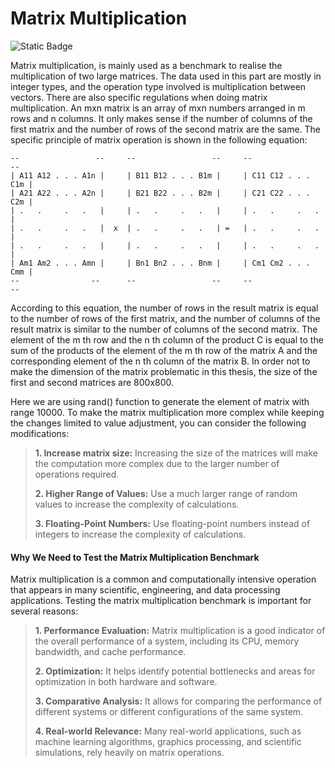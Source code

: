 # Matrix Multiplication

![Static Badge](https://img.shields.io/badge/Test-%20Succeeded-%20green)

Matrix multiplication, is mainly used as a benchmark to realise the multiplication of two large matrices. The data used in this part are mostly in integer types, and the operation type involved is multiplication between vectors. There are also specific regulations when doing matrix multiplication. An mxn matrix is an array of mxn numbers arranged in m rows and n columns. It only makes sense if the number of columns of the first matrix and the number of rows of the second matrix are the same. The specific principle of matrix operation is shown in the following equation:

```
--                 --     --                 --     --                 --
| A11 A12 . . . A1n |     | B11 B12 . . . B1m |     | C11 C12 . . . C1m |    
| A21 A22 . . . A2n |     | B21 B22 . . . B2m |     | C21 C22 . . . C2m |
| .   .     .   .   |     | .   .     .   .   |     | .   .     .   .   |
| .   .     .   .   |  x  | .   .     .   .   | =   | .   .     .   .   |
| .   .     .   .   |     | .   .     .   .   |     | .   .     .   .   |
| Am1 Am2 . . . Amn |     | Bn1 Bn2 . . . Bnm |     | Cm1 Cm2 . . . Cmm |
--                --      --                 --     --                 --
```
According to this equation, the number of rows in the result matrix is equal to the number of rows of the first matrix, and the number of columns of the result matrix is similar to the number of columns of the second matrix. The
element of the m th row and the n th column of the product C is equal to the
sum of the products of the element of the m th row of the matrix A and the
corresponding element of the n th column of the matrix B. In order not to make
the dimension of the matrix problematic in this thesis, the size of the first and
second matrices are 800x800.

Here we are using rand() function to generate the element of matrix with range 10000. 
To make the matrix multiplication more complex while keeping the changes limited to value adjustment, 
you can consider the following modifications:

> **1. Increase matrix size:** 
> Increasing the size of the matrices will make the computation more complex due to the larger number of operations required.
> 
> **2. Higher Range of Values:** 
> Use a much larger range of random values to increase the complexity of calculations.
>
> **3. Floating-Point Numbers:**
> Use floating-point numbers instead of integers to increase the complexity of calculations.

#### Why We Need to Test the Matrix Multiplication Benchmark
Matrix multiplication is a common and computationally intensive operation that appears in many scientific, engineering, and data processing applications. Testing the matrix multiplication benchmark is important for several reasons:
> **1. Performance Evaluation:**
> Matrix multiplication is a good indicator of the overall performance of a system, including its CPU, memory bandwidth, and cache performance.
> 
> **2. Optimization:**
> It helps identify potential bottlenecks and areas for optimization in both hardware and software.
>
> **3. Comparative Analysis:** 
> It allows for comparing the performance of different systems or different configurations of the same system.
>
>**4. Real-world Relevance:**
> Many real-world applications, such as machine learning algorithms, graphics processing, and scientific simulations, rely heavily on matrix operations.
>